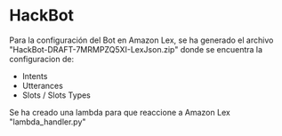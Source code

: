 # HackBot

Para la configuración del Bot en Amazon Lex, se ha generado el archivo "HackBot-DRAFT-7MRMPZQ5XI-LexJson.zip" donde se encuentra la configuracion de:

- Intents
- Utterances
- Slots / Slots Types

Se ha creado una lambda para que reaccione a Amazon Lex "lambda_handler.py"